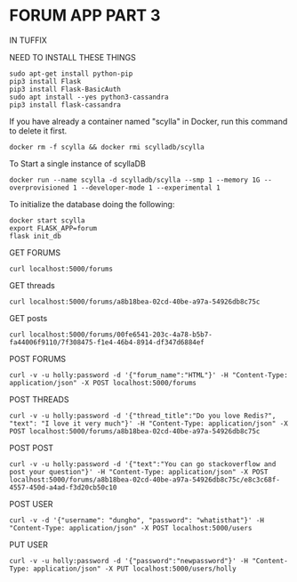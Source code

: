 ﻿# FORUM APP PART 3

IN TUFFIX

NEED TO INSTALL THESE THINGS
```
sudo apt-get install python-pip
pip3 install Flask
pip3 install Flask-BasicAuth
sudo apt install --yes python3-cassandra
pip3 install flask-cassandra
```

If you have already a container named "scylla" in Docker, run this command to delete it first.
```
docker rm -f scylla && docker rmi scylladb/scylla
```

To Start a single instance of scyllaDB
```
docker run --name scylla -d scylladb/scylla --smp 1 --memory 1G --overprovisioned 1 --developer-mode 1 --experimental 1
```

To initialize the database doing the following:
```
docker start scylla
export FLASK_APP=forum
flask init_db
```

GET FORUMS
```
curl localhost:5000/forums
```

GET threads
```
curl localhost:5000/forums/a8b18bea-02cd-40be-a97a-54926db8c75c
```

GET posts
```
curl localhost:5000/forums/00fe6541-203c-4a78-b5b7-fa44006f9110/7f308475-f1e4-46b4-8914-df347d6884ef
```

POST FORUMS
```
curl -v -u holly:password -d '{"forum_name":"HTML"}' -H "Content-Type: application/json" -X POST localhost:5000/forums
```

POST THREADS
```
curl -v -u holly:password -d '{"thread_title":"Do you love Redis?", "text": "I love it very much"}' -H "Content-Type: application/json" -X POST localhost:5000/forums/a8b18bea-02cd-40be-a97a-54926db8c75c
```

POST POST
```
curl -v -u holly:password -d '{"text":"You can go stackoverflow and post your question"}' -H "Content-Type: application/json" -X POST localhost:5000/forums/a8b18bea-02cd-40be-a97a-54926db8c75c/e8c3c68f-4557-450d-a4ad-f3d20cb50c10
```

POST USER
```
curl -v -d '{"username": "dungho", "password": "whatisthat"}' -H "Content-Type: application/json" -X POST localhost:5000/users
```

PUT USER
```
curl -v -u holly:password -d '{"password":"newpassword"}' -H "Content-Type: application/json" -X PUT localhost:5000/users/holly
```
